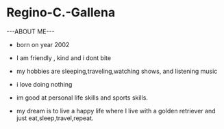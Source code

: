 # Regino-C.-Gallena
---ABOUT ME---


- born on year 2002

- I am friendly , kind and i dont bite

- my hobbies are sleeping,traveling,watching shows, and listening music

- i love doing nothing 

- im good at personal life skills and sports skills.

- my dream is to live a happy life where I live with a golden retriever and just eat,sleep,travel,repeat.
